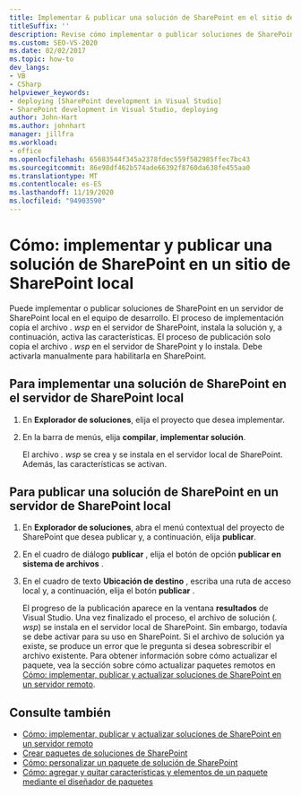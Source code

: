 ```yaml
---
title: Implementar & publicar una solución de SharePoint en el sitio de SharePoint local
titleSuffix: ''
description: Revise cómo implementar o publicar soluciones de SharePoint en un servidor de SharePoint local en el equipo de desarrollo.
ms.custom: SEO-VS-2020
ms.date: 02/02/2017
ms.topic: how-to
dev_langs:
- VB
- CSharp
helpviewer_keywords:
- deploying [SharePoint development in Visual Studio]
- SharePoint development in Visual Studio, deploying
author: John-Hart
ms.author: johnhart
manager: jillfra
ms.workload:
- office
ms.openlocfilehash: 65683544f345a2378fdec559f582985ffec7bc43
ms.sourcegitcommit: 86e98df462b574ade66392f8760da638fe455aa0
ms.translationtype: MT
ms.contentlocale: es-ES
ms.lasthandoff: 11/19/2020
ms.locfileid: "94903590"
---
```

# <a name="how-to-deploy-and-publish-a-sharepoint-solution-to-a-local-sharepoint-site"></a>Cómo: implementar y publicar una solución de SharePoint en un sitio de SharePoint local
  Puede implementar o publicar soluciones de SharePoint en un servidor de SharePoint local en el equipo de desarrollo. El proceso de implementación copia el archivo *. wsp* en el servidor de SharePoint, instala la solución y, a continuación, activa las características. El proceso de publicación solo copia el archivo *. wsp* en el servidor de SharePoint y lo instala. Debe activarla manualmente para habilitarla en SharePoint.

## <a name="to-deploy-a-sharepoint-solution-to-the-local-sharepoint-server"></a>Para implementar una solución de SharePoint en el servidor de SharePoint local

1. En **Explorador de soluciones**, elija el proyecto que desea implementar.

2. En la barra de menús, elija **compilar**, **implementar solución**.

     El archivo *. wsp* se crea y se instala en el servidor local de SharePoint. Además, las características se activan.

## <a name="to-publish-a-sharepoint-solution-to-a-local-sharepoint-server"></a>Para publicar una solución de SharePoint en un servidor de SharePoint local

1. En **Explorador de soluciones**, abra el menú contextual del proyecto de SharePoint que desea publicar y, a continuación, elija **publicar**.

2. En el cuadro de diálogo **publicar** , elija el botón de opción **publicar en sistema de archivos** .

3. En el cuadro de texto **Ubicación de destino** , escriba una ruta de acceso local y, a continuación, elija el botón **publicar** .

     El progreso de la publicación aparece en la ventana **resultados** de Visual Studio. Una vez finalizado el proceso, el archivo de solución (*. wsp*) se instala en el servidor local de SharePoint. Sin embargo, todavía se debe activar para su uso en SharePoint. Si el archivo de solución ya existe, se produce un error que le pregunta si desea sobrescribir el archivo existente. Para obtener información sobre cómo actualizar el paquete, vea la sección sobre cómo actualizar paquetes remotos en [Cómo: implementar, publicar y actualizar soluciones de SharePoint en un servidor remoto](../sharepoint/how-to-deploy-publish-and-upgrade-sharepoint-solutions-on-a-remote-server.md).

## <a name="see-also"></a>Consulte también
- [Cómo: implementar, publicar y actualizar soluciones de SharePoint en un servidor remoto](../sharepoint/how-to-deploy-publish-and-upgrade-sharepoint-solutions-on-a-remote-server.md)
- [Crear paquetes de soluciones de SharePoint](../sharepoint/creating-sharepoint-solution-packages.md)
- [Cómo: personalizar un paquete de solución de SharePoint](../sharepoint/how-to-customize-a-sharepoint-solution-package.md)
- [Cómo: agregar y quitar características y elementos de un paquete mediante el diseñador de paquetes](../sharepoint/how-to-add-and-remove-features-and-items-to-a-package-by-using-the-package-designer.md)
